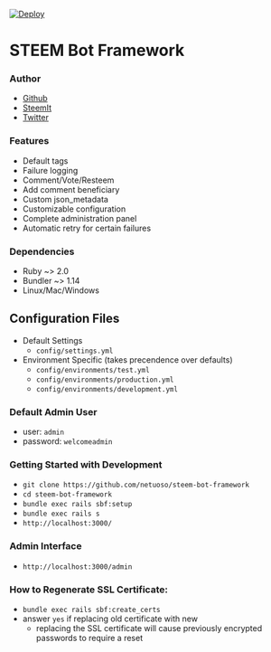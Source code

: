 [![Deploy](https://www.herokucdn.com/deploy/button.svg)](https://heroku.com/deploy)

# STEEM Bot Framework

### Author
- [Github](https://github.com/@netuoso)
- [SteemIt](https://steemit.com/@netuoso)
- [Twitter](https://twitter.com/@netuoso)

### Features
- Default tags
- Failure logging
- Comment/Vote/Resteem
- Add comment beneficiary
- Custom json_metadata
- Customizable configuration
- Complete administration panel
- Automatic retry for certain failures

### Dependencies
- Ruby ~> 2.0
- Bundler ~> 1.14
- Linux/Mac/Windows

## Configuration Files
- Default Settings
	- `config/settings.yml`
- Environment Specific (takes precendence over defaults)
	- `config/environments/test.yml`
	- `config/environments/production.yml`
	- `config/environments/development.yml`

### Default Admin User
- user: `admin`
- password: `welcomeadmin`

### Getting Started with Development
- `git clone https://github.com/netuoso/steem-bot-framework`
- `cd steem-bot-framework`
- `bundle exec rails sbf:setup`
- `bundle exec rails s`
- `http://localhost:3000/`

### Admin Interface
- `http://localhost:3000/admin`

### How to Regenerate SSL Certificate:
- `bundle exec rails sbf:create_certs`
- answer `yes` if replacing old certificate with new
	- replacing the SSL certificate will cause previously encrypted passwords to require a reset